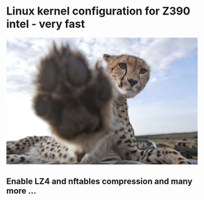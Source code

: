 <h1>Linux kernel configuration for Z390 intel - very fast</h1>
<img src="https://github.com/Curar/rakietka/blob/master/img/gepard.jpg">
<h2>Enable LZ4 and nftables compression and many more ...</h2>
